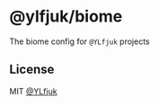 # @ylfjuk/biome

The biome config for `@YLfjuk` projects

## License

MIT [@YLfjuk](https://github.com/YLfjuk)
